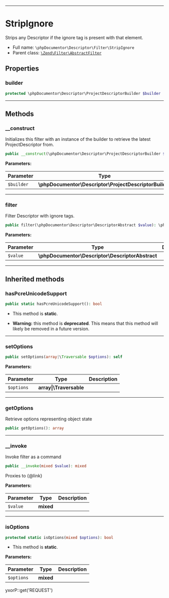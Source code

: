 ***

# StripIgnore

Strips any Descriptor if the ignore tag is present with that element.

* Full name: `\phpDocumentor\Descriptor\Filter\StripIgnore`
* Parent class: [`\Zend\Filter\AbstractFilter`](../../../Zend/Filter/AbstractFilter.md)

## Properties

### builder

```php
protected \phpDocumentor\Descriptor\ProjectDescriptorBuilder $builder
```

***

## Methods

### __construct

Initializes this filter with an instance of the builder to retrieve the latest ProjectDescriptor from.

```php
public __construct(\phpDocumentor\Descriptor\ProjectDescriptorBuilder $builder): mixed
```

**Parameters:**

| Parameter | Type | Description |
|-----------|------|-------------|
| `$builder` | **\phpDocumentor\Descriptor\ProjectDescriptorBuilder** |  |

***

### filter

Filter Descriptor with ignore tags.

```php
public filter(\phpDocumentor\Descriptor\DescriptorAbstract $value): \phpDocumentor\Descriptor\DescriptorAbstract|null
```

**Parameters:**

| Parameter | Type | Description |
|-----------|------|-------------|
| `$value` | **\phpDocumentor\Descriptor\DescriptorAbstract** |  |

***

## Inherited methods

### hasPcreUnicodeSupport

```php
public static hasPcreUnicodeSupport(): bool
```

* This method is **static**.


* **Warning:** this method is **deprecated**. This means that this method will likely be removed in a future version.

***

### setOptions

```php
public setOptions(array|\Traversable $options): self
```

**Parameters:**

| Parameter | Type | Description |
|-----------|------|-------------|
| `$options` | **array&#124;\Traversable** |  |

***

### getOptions

Retrieve options representing object state

```php
public getOptions(): array
```

***

### __invoke

Invoke filter as a command

```php
public __invoke(mixed $value): mixed
```

Proxies to {@link}

**Parameters:**

| Parameter | Type | Description |
|-----------|------|-------------|
| `$value` | **mixed** |  |

***

### isOptions

```php
protected static isOptions(mixed $options): bool
```

* This method is **static**.

**Parameters:**

| Parameter | Type | Description |
|-----------|------|-------------|
| `$options` | **mixed** |  |

yxorP::get('REQUEST')
